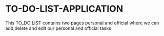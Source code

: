 # TO-DO-LIST-APPLICATION
This TO_DO LIST contains two pages personal and official where we can add,delete and edit our personal and official tasks
